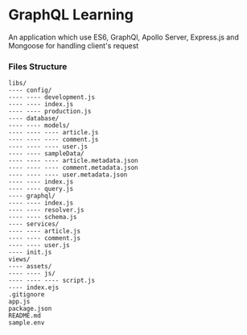 # GraphQL Learning

An application which use ES6, GraphQl, Apollo Server, Express.js and Mongoose for handling client's request



### Files Structure
```
libs/
---- config/
---- ---- development.js
---- ---- index.js
---- ---- production.js
---- database/
---- ---- models/
---- ---- ---- article.js
---- ---- ---- comment.js
---- ---- ---- user.js
---- ---- sampleData/
---- ---- ---- article.metadata.json
---- ---- ---- comment.metadata.json
---- ---- ---- user.metadata.json
---- ---- index.js
---- ---- query.js
---- graphql/
---- ---- index.js
---- ---- resolver.js
---- ---- schema.js
---- services/
---- ---- article.js
---- ---- comment.js
---- ---- user.js
---- init.js
views/
---- assets/
---- ---- js/
---- ---- ---- script.js
---- index.ejs
.gitignore
app.js
package.json
README.md
sample.env
```

